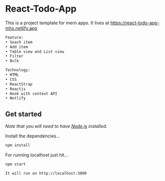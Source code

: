 # React-Todo-App

This is a project template for mern apps. It lives at https://react-todo-app-mhs.netlify.app

```bash
Feature:
• Seach item
• Add item
• Table view and List view
• Filter
• Bulk

Technology:
• HTML
• CSS
• ReactStrap
• Reactjs
• Hook with context API
• Netlify
```

## Get started

*Note that you will need to have [Node.js](https://nodejs.org) installed.*

Install the dependencies...
```bash
npm install
```

For running localhost just hit...
```bash
npm start
```

```bash
It will run on http://localhost:3000
```